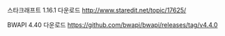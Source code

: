 스타크래프트 1.16.1 다운로드
http://www.staredit.net/topic/17625/

BWAPI 4.40 다운로드
https://github.com/bwapi/bwapi/releases/tag/v4.4.0
